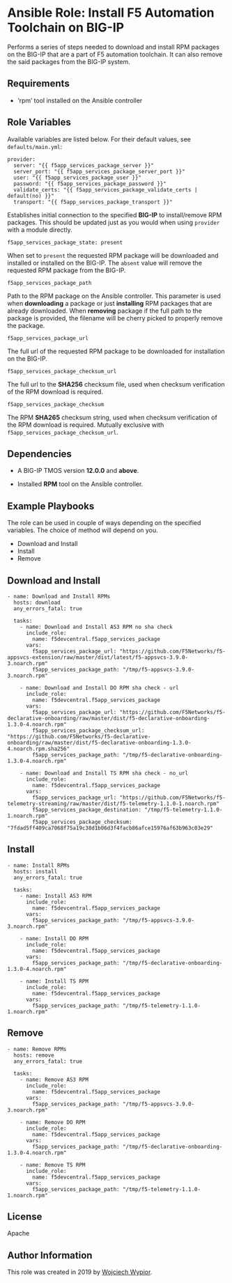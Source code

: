 # Ansible Role: Install F5 Automation Toolchain on BIG-IP

Performs a series of steps needed to download and install RPM packages on the BIG-IP that are a part of 
F5 automation toolchain. It can also remove the said packages from the BIG-IP system.

## Requirements

- ‘rpm’ tool installed on the Ansible controller

## Role Variables

Available variables are listed below. For their default values, see `defaults/main.yml`:

    provider:
      server: "{{ f5app_services_package_server }}"
      server_port: "{{ f5app_services_package_server_port }}"
      user: "{{ f5app_services_package_user }}"
      password: "{{ f5app_services_package_password }}"
      validate_certs: "{{ f5app_services_package_validate_certs | default(no) }}"
      transport: "{{ f5app_services_package_transport }}"

      
Establishes initial connection to the specified **BIG-IP** to install/remove RPM packages. This should be updated just as you would when using ``provider`` with a module directly.

    f5app_services_package_state: present
    
When set to ``present`` the requested RPM package will be downloaded and installed or installed on the BIG-IP.
The ``absent`` value will remove the requested RPM package from the BIG-IP.

    f5app_services_package_path

Path to the RPM package on the Ansible controller. This parameter is used when **downloading** a package or just
**installing** RPM packages that are already downloaded. When **removing** package if the full path to the package 
is provided, the filename will be cherry picked to properly remove the package.

    f5app_services_package_url

The full url of the requested RPM package to be downloaded for installation on the BIG-IP.

    f5app_services_package_checksum_url

The full url to the **SHA256** checksum file, used when checksum verification of the RPM download is required.

    f5app_services_package_checksum
    
The RPM **SHA265** checksum string, used when checksum verification of the RPM download is required. 
Mutually exclusive with ``f5app_services_package_checksum_url``.

## Dependencies

* A BIG-IP TMOS version **12.0.0** and **above**.
  
* Installed **RPM** tool on the Ansible controller.

## Example Playbooks

The role can be used in couple of ways depending on the specified variables. The choice of method will depend on you.

* Download and Install
* Install
* Remove

## Download and Install

    - name: Download and Install RPMs
      hosts: download
      any_errors_fatal: true
    
      tasks:
        - name: Download and Install AS3 RPM no sha check
          include_role:
            name: f5devcentral.f5app_services_package
          vars:
            f5app_services_package_url: "https://github.com/F5Networks/f5-appsvcs-extension/raw/master/dist/latest/f5-appsvcs-3.9.0-3.noarch.rpm"
            f5app_services_package_path: "/tmp/f5-appsvcs-3.9.0-3.noarch.rpm"
    
        - name: Download and Install DO RPM sha check - url
          include_role:
            name: f5devcentral.f5app_services_package
          vars:
            f5app_services_package_url: "https://github.com/F5Networks/f5-declarative-onboarding/raw/master/dist/f5-declarative-onboarding-1.3.0-4.noarch.rpm"
            f5app_services_package_checksum_url: "https://github.com/F5Networks/f5-declarative-onboarding/raw/master/dist/f5-declarative-onboarding-1.3.0-4.noarch.rpm.sha256"
            f5app_services_package_path: "/tmp/f5-declarative-onboarding-1.3.0-4.noarch.rpm"
    
        - name: Download and Install TS RPM sha check - no_url
          include_role:
            name: f5devcentral.f5app_services_package
          vars:
            f5app_services_package_url: "https://github.com/F5Networks/f5-telemetry-streaming/raw/master/dist/f5-telemetry-1.1.0-1.noarch.rpm"
            f5app_services_package_destination: "/tmp/f5-telemetry-1.1.0-1.noarch.rpm"
            f5app_services_package_checksum: "7fdad5ff409ca7068f75a19c38d1b06d3f4facb86afce15976af63b963c03e29"

## Install

    - name: Install RPMs
      hosts: install
      any_errors_fatal: true
    
      tasks:
        - name: Install AS3 RPM
          include_role:
            name: f5devcentral.f5app_services_package
          vars:
            f5app_services_package_path: "/tmp/f5-appsvcs-3.9.0-3.noarch.rpm"
    
        - name: Install DO RPM
          include_role:
            name: f5devcentral.f5app_services_package
          vars:
            f5app_services_package_path: "/tmp/f5-declarative-onboarding-1.3.0-4.noarch.rpm"
    
        - name: Install TS RPM
          include_role:
            name: f5devcentral.f5app_services_package
          vars:
            f5app_services_package_path: "/tmp/f5-telemetry-1.1.0-1.noarch.rpm"


## Remove

    - name: Remove RPMs
      hosts: remove
      any_errors_fatal: true
    
      tasks:
        - name: Remove AS3 RPM
          include_role:
            name: f5devcentral.f5app_services_package
          vars:
            f5app_services_package_path: "/tmp/f5-appsvcs-3.9.0-3.noarch.rpm"
    
        - name: Remove DO RPM
          include_role:
            name: f5devcentral.f5app_services_package
          vars:
            f5app_services_package_path: "/tmp/f5-declarative-onboarding-1.3.0-4.noarch.rpm"
    
        - name: Remove TS RPM
          include_role:
            name: f5devcentral.f5app_services_package
          vars:
            f5app_services_package_path: "/tmp/f5-telemetry-1.1.0-1.noarch.rpm"

## License

Apache

## Author Information

This role was created in 2019 by [Wojciech Wypior](https://github.com/wojtek0806).

[1]: https://galaxy.ansible.com/f5devcentral/f5app_services_package

